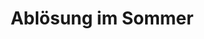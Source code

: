 ---
tags: song
title: Ablösung im Sommer
composer: Gustav Mahler
singer: Barbara Fuchs
mp3: /static/audio/mp3/barbara14.mp3
ogg: /static/audio/ogg/barbara14.ogg
---